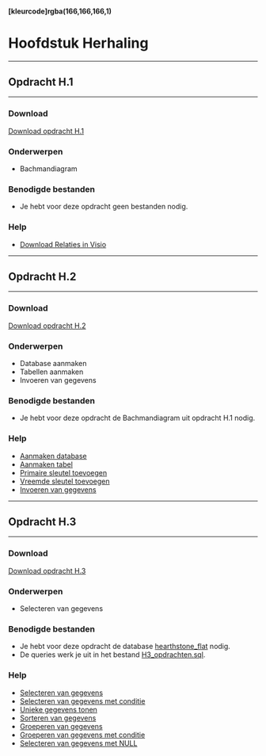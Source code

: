 #### [kleurcode]rgba(166,166,166,1)

# Hoofdstuk Herhaling

---
## Opdracht H.1
---

### Download
<a href="https://elo.kw1c.nl/CMS/Studie/811%20ICT-Academie/811%20VakkenInhoud/%5BB.26%20SQL%5D%20SQL%20%20Databases/25187%20%C2%A0%20Applicatie-%20en%20mediaontwikkelaar/Periode%2007/Productie/02.%20Opdrachten/Hoofdstuk%20herhaling/Opdracht%20herhaling.1.pdf" target="_blank">Download opdracht H.1</a>

### Onderwerpen
*   Bachmandiagram

### Benodigde bestanden
*   Je hebt voor deze opdracht geen bestanden nodig.

### Help
*   <a href="https://elo.kw1c.nl/CMS/Studie/811%20ICT-Academie/811%20VakkenInhoud/%5BB.26%20SQL%5D%20SQL%20%20Databases/25187%20%C2%A0%20Applicatie-%20en%20mediaontwikkelaar/Periode%2007/Productie/04.%20Aanvullend/relaties.pdf" target="_blank">Download Relaties in Visio</a>

---
## Opdracht H.2
---

### Download
<a href="https://elo.kw1c.nl/CMS/Studie/811%20ICT-Academie/811%20VakkenInhoud/%5BB.26%20SQL%5D%20SQL%20%20Databases/25187%20%C2%A0%20Applicatie-%20en%20mediaontwikkelaar/Periode%2007/Productie/02.%20Opdrachten/Hoofdstuk%20herhaling/Opdracht%20herhaling.2.pdf" target="_blank">Download opdracht H.2</a>

### Onderwerpen
*	Database aanmaken
*	Tabellen aanmaken
*	Invoeren van gegevens

### Benodigde bestanden
*   Je hebt voor deze opdracht de Bachmandiagram uit opdracht H.1 nodig.

### Help
*   <a href="https://www.w3schools.com/sql/sql_create_db.asp" target="_blank">Aanmaken database</a>
*   <a href="https://www.w3schools.com/sql/sql_create_table.asp" target="_blank">Aanmaken tabel</a>
*   <a href="https://www.w3schools.com/sql/sql_primarykey.asp" target="_blank">Primaire sleutel toevoegen</a>
*   <a href="https://www.w3schools.com/sql/sql_foreignkey.asp" target="_blank">Vreemde sleutel toevoegen</a>
*   <a href="https://www.w3schools.com/sql/sql_insert.asp" target="_blank">Invoeren van gegevens</a>

---
## Opdracht H.3
---

### Download
<a href="https://elo.kw1c.nl/CMS/Studie/811%20ICT-Academie/811%20VakkenInhoud/%5BB.26%20SQL%5D%20SQL%20%20Databases/25187%20%C2%A0%20Applicatie-%20en%20mediaontwikkelaar/Periode%2007/Productie/02.%20Opdrachten/Hoofdstuk%20herhaling/Opdracht%20herhaling.3.pdf" target="_blank">Download opdracht H.3</a>

### Onderwerpen
*	Selecteren van gegevens

### Benodigde bestanden
*   Je hebt voor deze opdracht de database <a href="https://elo.kw1c.nl/CMS/Studie/811%20ICT-Academie/811%20VakkenInhoud/%5BB.26%20SQL%5D%20SQL%20%20Databases/25187%20%C2%A0%20Applicatie-%20en%20mediaontwikkelaar/Periode%2007/Productie/02.%20Opdrachten/Hoofdstuk%20herhaling/resources/H3_hearthstone.sql" target="_blank">hearthstone_flat</a> nodig.
*	De queries werk je uit in het bestand <a href="https://elo.kw1c.nl/CMS/Studie/811%20ICT-Academie/811%20VakkenInhoud/%5BB.26%20SQL%5D%20SQL%20%20Databases/25187%20%C2%A0%20Applicatie-%20en%20mediaontwikkelaar/Periode%2007/Productie/02.%20Opdrachten/Hoofdstuk%20herhaling/resources/H3_opdrachten.sql" target="_blank">H3_opdrachten.sql</a>.
### Help
*   <a href="https://www.w3schools.com/sql/sql_select.asp" target="_blank">Selecteren van gegevens</a>
*   <a href="https://www.w3schools.com/sql/sql_where.asp" target="_blank">Selecteren van gegevens met conditie</a>
*   <a href="https://www.w3schools.com/sql/sql_distinct.asp" target="_blank">Unieke gegevens tonen</a>
*   <a href="https://www.w3schools.com/sql/sql_orderby.asp" target="_blank">Sorteren van gegevens</a>
*   <a href="https://www.w3schools.com/sql/sql_groupby.asp" target="_blank">Groeperen van gegevens</a>
*   <a href="https://www.w3schools.com/sql/sql_having.asp" target="_blank">Groeperen van gegevens met conditie</a>
*   <a href="https://www.w3schools.com/sql/sql_null_values.asp" target="_blank">Selecteren van gegevens met NULL</a>